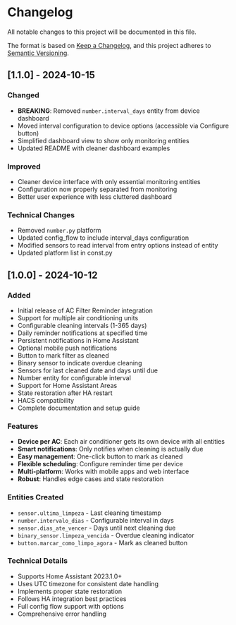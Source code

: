 # Changelog

All notable changes to this project will be documented in this file.

The format is based on [Keep a Changelog](https://keepachangelog.com/en/1.0.0/),
and this project adheres to [Semantic Versioning](https://semver.org/spec/v2.0.0.html).

## [1.1.0] - 2024-10-15

### Changed
- **BREAKING**: Removed `number.interval_days` entity from device dashboard
- Moved interval configuration to device options (accessible via Configure button)
- Simplified dashboard view to show only monitoring entities
- Updated README with cleaner dashboard examples

### Improved
- Cleaner device interface with only essential monitoring entities
- Configuration now properly separated from monitoring
- Better user experience with less cluttered dashboard

### Technical Changes
- Removed `number.py` platform
- Updated config_flow to include interval_days configuration
- Modified sensors to read interval from entry options instead of entity
- Updated platform list in const.py

## [1.0.0] - 2024-10-12

### Added
- Initial release of AC Filter Reminder integration
- Support for multiple air conditioning units
- Configurable cleaning intervals (1-365 days)
- Daily reminder notifications at specified time
- Persistent notifications in Home Assistant
- Optional mobile push notifications
- Button to mark filter as cleaned
- Binary sensor to indicate overdue cleaning
- Sensors for last cleaned date and days until due
- Number entity for configurable interval
- Support for Home Assistant Areas
- State restoration after HA restart
- HACS compatibility
- Complete documentation and setup guide

### Features
- **Device per AC**: Each air conditioner gets its own device with all entities
- **Smart notifications**: Only notifies when cleaning is actually due
- **Easy management**: One-click button to mark as cleaned
- **Flexible scheduling**: Configure reminder time per device
- **Multi-platform**: Works with mobile apps and web interface
- **Robust**: Handles edge cases and state restoration

### Entities Created
- `sensor.ultima_limpeza` - Last cleaning timestamp
- `number.intervalo_dias` - Configurable interval in days
- `sensor.dias_ate_vencer` - Days until next cleaning due
- `binary_sensor.limpeza_vencida` - Overdue cleaning indicator
- `button.marcar_como_limpo_agora` - Mark as cleaned button

### Technical Details
- Supports Home Assistant 2023.1.0+
- Uses UTC timezone for consistent date handling
- Implements proper state restoration
- Follows HA integration best practices
- Full config flow support with options
- Comprehensive error handling